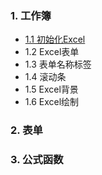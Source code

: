 ### 1. 工作簿
* [1.1 初始化Excel](docs/1.初始化Excel.md)
* 1.2 Excel表单
* 1.3 表单名称标签
* 1.4 滚动条
* 1.5 Excel背景
* 1.6 Excel绘制
### 2. 表单
### 3. 公式函数

